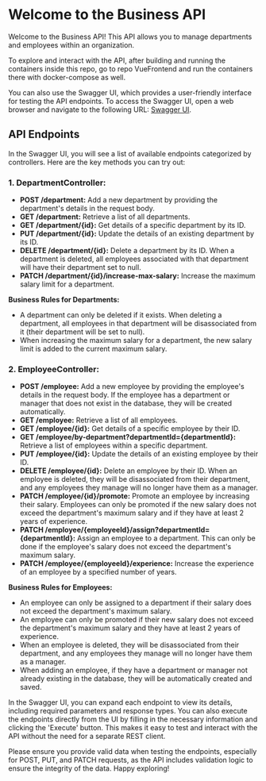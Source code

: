 # Welcome to the Business API

Welcome to the Business API! This API allows you to manage departments and employees within an organization.

To explore and interact with the API, after building and running the containers inside this repo, go to repo VueFrontend and run the containers there with docker-compose as well.

You can also use the Swagger UI, which provides a user-friendly interface for testing the API endpoints. To access the Swagger UI, open a web browser and navigate to the following URL: [Swagger UI](http://localhost:8080/swagger-ui/index.html#/).

## API Endpoints

In the Swagger UI, you will see a list of available endpoints categorized by controllers. Here are the key methods you can try out:

### 1. DepartmentController:

- **POST /department:** Add a new department by providing the department's details in the request body.
- **GET /department:** Retrieve a list of all departments.
- **GET /department/{id}:** Get details of a specific department by its ID.
- **PUT /department/{id}:** Update the details of an existing department by its ID.
- **DELETE /department/{id}:** Delete a department by its ID. When a department is deleted, all employees associated with that department will have their department set to null.
- **PATCH /department/{id}/increase-max-salary:** Increase the maximum salary limit for a department.

**Business Rules for Departments:**
- A department can only be deleted if it exists. When deleting a department, all employees in that department will be disassociated from it (their department will be set to null).
- When increasing the maximum salary for a department, the new salary limit is added to the current maximum salary.

### 2. EmployeeController:

- **POST /employee:** Add a new employee by providing the employee's details in the request body. If the employee has a department or manager that does not exist in the database, they will be created automatically.
- **GET /employee:** Retrieve a list of all employees.
- **GET /employee/{id}:** Get details of a specific employee by their ID.
- **GET /employee/by-department?departmentId={departmentId}:** Retrieve a list of employees within a specific department.
- **PUT /employee/{id}:** Update the details of an existing employee by their ID.
- **DELETE /employee/{id}:** Delete an employee by their ID. When an employee is deleted, they will be disassociated from their department, and any employees they manage will no longer have them as a manager.
- **PATCH /employee/{id}/promote:** Promote an employee by increasing their salary. Employees can only be promoted if the new salary does not exceed the department's maximum salary and if they have at least 2 years of experience.
- **PATCH /employee/{employeeId}/assign?departmentId={departmentId}:** Assign an employee to a department. This can only be done if the employee's salary does not exceed the department's maximum salary.
- **PATCH /employee/{employeeId}/experience:** Increase the experience of an employee by a specified number of years.

**Business Rules for Employees:**
- An employee can only be assigned to a department if their salary does not exceed the department's maximum salary.
- An employee can only be promoted if their new salary does not exceed the department's maximum salary and they have at least 2 years of experience.
- When an employee is deleted, they will be disassociated from their department, and any employees they manage will no longer have them as a manager.
- When adding an employee, if they have a department or manager not already existing in the database, they will be automatically created and saved.

In the Swagger UI, you can expand each endpoint to view its details, including required parameters and response types. You can also execute the endpoints directly from the UI by filling in the necessary information and clicking the 'Execute' button. This makes it easy to test and interact with the API without the need for a separate REST client.

Please ensure you provide valid data when testing the endpoints, especially for POST, PUT, and PATCH requests, as the API includes validation logic to ensure the integrity of the data. Happy exploring!
